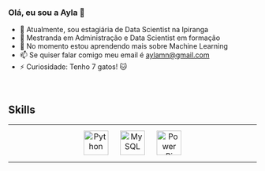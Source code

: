 ### Olá, eu sou a Ayla 👋

- 🔭 Atualmente, sou estagiária de Data Scientist na Ipiranga
- 🚀 Mestranda em Administração e Data Scientist em formação
- 🌱 No momento estou aprendendo mais sobre Machine Learning
- 📫 Se quiser falar comigo meu email é aylamn@gmail.com
- ⚡ Curiosidade: Tenho 7 gatos!  🐱

<br/>  

## Skills
<table><tr><td valign="top" width="33%">

<div align="center">  
<img style="margin: 10px" src="https://profilinator.rishav.dev/skills-assets/python-original.svg" alt="Python" height="50" />  
<img style="margin: 10px" src="https://profilinator.rishav.dev/skills-assets/mysql-original-wordmark.svg" alt="MySQL" height="50" />  
<img style="margin: 10px" src="https://profilinator.rishav.dev/skills-assets/powerbi.png" alt="Power Bi" height="50" />  
</div>
